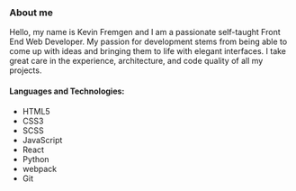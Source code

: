 ### About me

Hello, my name is Kevin Fremgen and I am a passionate self-taught Front End Web Developer.
My passion for development stems from being able to come up with ideas and bringing them to life with elegant interfaces. 
I take great care in the experience, architecture, and code quality of all my projects.

#### Languages and Technologies:

- HTML5
- CSS3
- SCSS
- JavaScript
- React
- Python
- webpack
- Git
